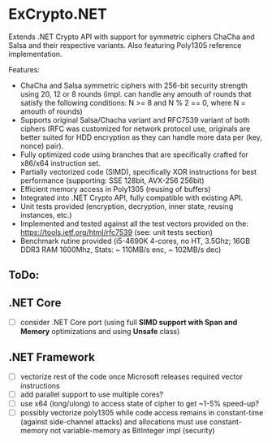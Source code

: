 # ExCrypto.NET
Extends .NET Crypto API with support for symmetric ciphers ChaCha and Salsa and their respective variants. Also featuring Poly1305 reference implementation.

Features:
- ChaCha and Salsa symmetric ciphers with 256-bit security strength using 20, 12 or 8 rounds (impl. can handle any amouth of rounds that satisfy the following conditions: N >= 8 and N % 2 == 0, where N = amouth of rounds)
- Supports original Salsa/Chacha variant and RFC7539 variant of both ciphers (RFC was customized for network protocol use, originals are better suited for HDD encryption as they can handle more data per (key, nonce) pair).
- Fully optimized code using branches that are specifically crafted for x86/x64 instruction set.
- Partially vectorized code (SIMD), specifically XOR instructions for best performance (supporting: SSE 128bit, AVX-256 256bit)
- Efficient memory access in Poly1305 (reusing of buffers)
- Integrated into .NET Crypto API, fully compatible with existing API.
- Unit tests provided (encryption, decryption, inner state, reusing instances, etc.)
- Implemented and tested against all the test vectors provided on the: https://tools.ietf.org/html/rfc7539 (see: unit tests section)
- Benchmark rutine provided (i5-4690K 4-cores, no HT, 3.5Ghz; 16GB DDR3 RAM 1600Mhz, Stats: ~ 110MB/s enc, ~ 102MB/s dec)

ToDo:
-----

.NET Core
----------
- [ ] consider .NET Core port (using full **SIMD support with Span and Memory** optimizations and using **Unsafe** class)

.NET Framework
----------------
- [ ] vectorize rest of the code once Microsoft releases required vector instructions
- [ ] add parallel support to use multiple cores?
- [ ] use x64 (long/ulong) to access state of cipher to get ~1-5% speed-up?
- [ ] possibly vectorize poly1305 while code access remains in constant-time (against side-channel attacks) and allocations must use constant-memory not variable-memory as BitInteger impl (security)
